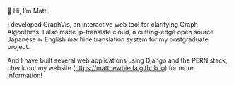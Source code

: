 👋 Hi, I’m Matt

I developed GraphVis, an interactive web tool for clarifying Graph Algorithms.
I also made jp-translate.cloud, a cutting-edge open source Japanese ⇋ English machine translation system for my postgraduate project.  

And I have built several web applications using Django and the PERN stack, check out my website (https://matthewbieda.github.io) for more information!
